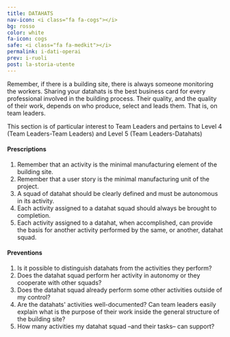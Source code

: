 ```yaml
---
title: DATAHATS
nav-icon: <i class="fa fa-cogs"></i>
bg: rosso
color: white
fa-icon: cogs
safe: <i class="fa fa-medkit"></i>
permalink: i-dati-operai
prev: i-ruoli
post: la-storia-utente
---
```



Remember, if there is a building site, there is always someone monitoring the workers. Sharing your datahats is the best business card for every professional involved in the building process. Their quality, and the quality of their work, depends on who produce, select and leads them.  That is, on team leaders.  

This section is of particular interest to Team Leaders and pertains to Level 4 (Team Leaders-Team Leaders) and Level 5 (Team Leaders-Datahats) 

#### <i class="fa fa-exclamation-circle"></i> Prescriptions

1. Remember that an activity is the minimal manufacturing element of the building site.
2. Remember that a user story is the minimal manufacturing unit of the project.
3. A squad of datahat should be clearly defined and must be autonomous in its activity.
4. Each activity assigned to a datahat squad should always be brought to completion.
5. Each activity assigned to a datahat, when accomplished, can provide the basis for another activity performed by the same, or another, datahat squad.

#### <i class="fa fa-question-circle"></i> Preventions

1. Is it possible to distinguish datahats from the activities they perform?
2. Does the datahat squad perform her activity in autonomy or they cooperate with other squads?
3. Does the datahat squad already perform some other activities outside of my control?
4. Are the datahats' activities well-documented? Can team leaders easily explain what is the purpose of their work inside the general structure of the building site?
5. How many activities my datahat squad –and their tasks– can support?
